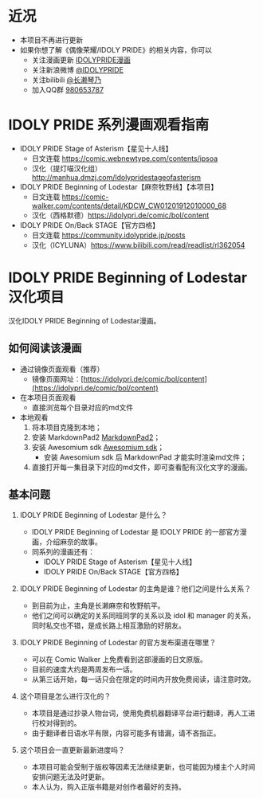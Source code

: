 # 近况
- 本项目不再进行更新
- 如果你想了解《偶像荣耀/IDOLY PRIDE》的相关内容，你可以
	- 关注漫画更新 [IDOLYPRIDE漫画](https://app.idolypride.cn/comic-guide/ "IDOLYPRIDE漫画")
	- 关注新浪微博 [@IDOLYPRIDE](https://weibo.com/misakabot "@IDOLYPRIDE")
	- 关注bilibili [@长濑琴乃](https://b23.tv/Cg6qBO "@长濑琴乃")
	- 加入QQ群 [980653787](kotono.ooo/qun "980653787")


# IDOLY PRIDE 系列漫画观看指南 #
- IDOLY PRIDE Stage of Asterism【星见十人线】
	- 日文连载 https://comic.webnewtype.com/contents/ipsoa
	- 汉化（提灯喵汉化组） http://manhua.dmzj.com/ldolypridestageofasterism 
- IDOLY PRIDE Beginning of Lodestar【麻奈牧野线】【本项目】
	- 日文连载 https://comic-walker.com/contents/detail/KDCW_CW01201912010000_68
	- 汉化（西格默德）https://idolypri.de/comic/bol/content
- IDOLY PRIDE On/Back STAGE【官方四格】
	- 日文连载 https://community.idolypride.jp/posts
	- 汉化（ICYLUNA）https://www.bilibili.com/read/readlist/rl362054

# IDOLY PRIDE Beginning of Lodestar 汉化项目 #
汉化IDOLY PRIDE Beginning of Lodestar漫画。

## 如何阅读该漫画 ##
- 通过镜像页面观看（推荐）
	- 镜像页面网址：[https://idolypri.de/comic/bol/content](https://idolypri.de/comic/bol/content)
- 在本项目页面观看
	- 直接浏览每个目录对应的md文件
- 本地观看
	1. 将本项目克隆到本地；
	2. 安装 MarkdownPad2 [MarkdownPad2](http://markdownpad.com/download.html)；
	3. 安装 Awesomium sdk [Awesomium sdk](http://markdownpad.com/download/awesomium_v1.6.6_sdk_win.exe "awesomium sdk")；
		- 安装 Awesomium sdk 后 MarkdownPad 才能实时渲染md文件；
	4. 直接打开每一集目录下对应的md文件，即可查看配有汉化文字的漫画。


## 基本问题 ##
1. IDOLY PRIDE Beginning of Lodestar 是什么？
	- IDOLY PRIDE Beginning of Lodestar 是 IDOLY PRIDE 的一部官方漫画，介绍麻奈的故事。
	- 同系列的漫画还有：
		- IDOLY PRIDE Stage of Asterism【星见十人线】
		- IDOLY PRIDE On/Back STAGE【官方四格】

2. IDOLY PRIDE Beginning of Lodestar 的主角是谁？他们之间是什么关系？
	- 到目前为止，主角是长濑麻奈和牧野航平。
	- 他们之间可以确定的关系同班同学的关系以及 idol 和 manager 的关系，同时私交也不错，是成长路上相互激励的好朋友。

3. IDOLY PRIDE Beginning of Lodestar 的官方发布渠道在哪里？
	- 可以在 Comic Walker 上免费看到这部漫画的日文原版。
	- 目前的速度大约是两周发布一话。
	- 从第三话开始，每一话只会在限定的时间内开放免费阅读，请注意时效。

4. 这个项目是怎么进行汉化的？
	- 本项目是通过抄录人物台词，使用免费机器翻译平台进行翻译，再人工进行校对得到的。
	- 由于翻译者日语水平有限，内容可能多有错漏，请不吝指正。

5. 这个项目会一直更新最新进度吗？
	- 本项目可能会受制于版权等因素无法继续更新，也可能因为楼主个人时间安排问题无法及时更新。
	- 本人认为，购入正版书籍是对创作者最好的支持。

